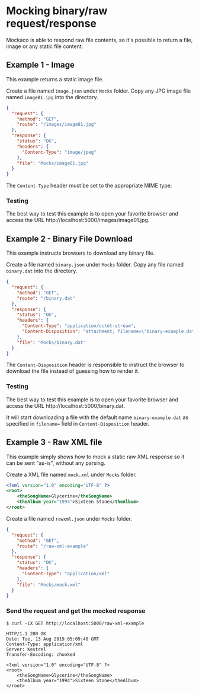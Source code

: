 # Mocking binary/raw request/response

Mockaco is able to respond raw file contents, so it's possible to return a file, image or any static file content.

## Example 1 - Image

This example returns a static image file.

Create a file named `image.json` under `Mocks` folder. Copy any JPG image file named ```image01.jpg``` into the directory.

```json
{
  "request": {
    "method": "GET",
    "route": "/images/image01.jpg"
  },
  "response": {
    "status": "OK",
    "headers": {
      "Content-Type": "image/jpeg"
    },
    "file": "Mocks/image01.jpg"
  }
}
```

The `Content-Type` header must be set to the appropriate MIME type.
	
### Testing

The best way to test this example is to open your favorite browser and access the URL http://localhost:5000/images/image01.jpg.

## Example 2 - Binary File Download

This example instructs browsers to download any binary file.

Create a file named `binary.json` under `Mocks` folder. Copy any file named ```binary.dat``` into the directory.

```json
{
  "request": {
    "method": "GET",
    "route": "/binary.dat"
  },
  "response": {
    "status": "OK",
    "headers": {
      "Content-Type": "application/octet-stream",
      "Content-Disposition": "attachment; filename=\"binary-example.dat\""
    },
    "file": "Mocks/binary.dat"
  }
}
```

The ```Content-Disposition``` header is responsible to instruct the browser to download the file instead of guessing how to render it.

### Testing

The best way to test this example is to open your favorite browser and access the URL http://localhost:5000/binary.dat.

It will start downloading a file with the default name ```binary-example.dat``` as specified in ```filename=``` field in ```Content-Disposition``` header.

## Example 3 - Raw XML file

This example simply shows how to mock a static raw XML response so it can be sent "as-is", without any parsing.

 Create a XML file named ```mock.xml``` under `Mocks` folder.

```xml
<?xml version="1.0" encoding="UTF-8" ?>
<root>
    <theSongName>Glycerine</theSongName>
    <theAlbum year="1994">Sixteen Stone</theAlbum>
</root>
```

Create a file named `rawxml.json` under `Mocks` folder.
```json
{
  "request": {
    "method": "GET",
    "route": "/raw-xml-example"
  },
  "response": {
    "status": "OK",
    "headers": {
      "Content-Type": "application/xml"      
    },
    "file": "Mocks/mock.xml"
  }
}
```

### Send the request and get the mocked response

```console
$ curl -iX GET http://localhost:5000/raw-xml-example
```
```http
HTTP/1.1 200 OK
Date: Tue, 13 Aug 2019 05:09:40 GMT
Content-Type: application/xml
Server: Kestrel
Transfer-Encoding: chunked

<?xml version="1.0" encoding="UTF-8" ?>
<root>
    <theSongName>Glycerine</theSongName>
    <theAlbum year="1994">Sixteen Stone</theAlbum>
</root>
```